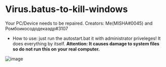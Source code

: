 # Virus.batus-to-kill-windows
Your PC/Device needs to be repaired. Creators: Me(MISHA#0045) and Ромбоикосододекаэдр#3107

+ How to use: just run the autostart.bat it with administrator priveleges! It does everything by itself.
**Attention: It causes damage to system files so do not run this on your real computer.**

![image](https://user-images.githubusercontent.com/108226177/218279856-b75d7265-c1c8-4e26-be66-7a0d39992905.png)
